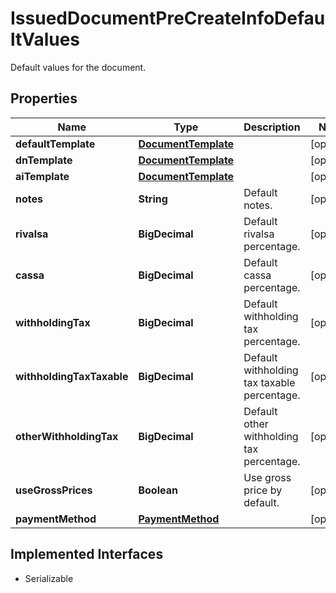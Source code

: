 

# IssuedDocumentPreCreateInfoDefaultValues

Default values for the document.

## Properties

Name | Type | Description | Notes
------------ | ------------- | ------------- | -------------
**defaultTemplate** | [**DocumentTemplate**](DocumentTemplate.md) |  |  [optional]
**dnTemplate** | [**DocumentTemplate**](DocumentTemplate.md) |  |  [optional]
**aiTemplate** | [**DocumentTemplate**](DocumentTemplate.md) |  |  [optional]
**notes** | **String** | Default notes. |  [optional]
**rivalsa** | **BigDecimal** | Default rivalsa percentage. |  [optional]
**cassa** | **BigDecimal** | Default cassa percentage. |  [optional]
**withholdingTax** | **BigDecimal** | Default withholding tax percentage. |  [optional]
**withholdingTaxTaxable** | **BigDecimal** | Default withholding tax taxable percentage. |  [optional]
**otherWithholdingTax** | **BigDecimal** | Default other withholding tax percentage. |  [optional]
**useGrossPrices** | **Boolean** | Use gross price by default. |  [optional]
**paymentMethod** | [**PaymentMethod**](PaymentMethod.md) |  |  [optional]


## Implemented Interfaces

* Serializable


